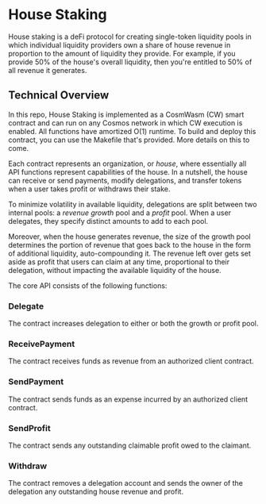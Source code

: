 # House Staking

House staking is a deFi protocol for creating single-token liquidity pools in
which individual liquidity providers own a share of house revenue in proportion
to the amount of liquidity they provide. For example, if you provide 50% of the
house's overall liquidity, then you're entitled to 50% of all revenue it generates.

## Technical Overview

In this repo, House Staking is implemented as a CosmWasm (CW) smart contract and
can run on any Cosmos network in which CW execution is enabled. All functions
have amortized O(1) runtime. To build and deploy this contract, you can use the
Makefile that's provided. More details on this to come.

Each contract represents an organization, or _house_, where essentially all API
functions represent capabilities of the house. In a nutshell, the house can
receive or send payments, modify delegations, and transfer tokens when a user
takes profit or withdraws their stake.

To minimize volatility in available liquidity, delegations are split between two
internal pools: a _revenue growth_ pool and a _profit_ pool. When a user
delegates, they specify distinct amounts to add to each pool.

Moreover, when the house generates revenue, the size of the growth pool
determines the portion of revenue that goes back to the house in the form of
additional liquidity, auto-compounding it. The revenue left over gets set aside
as profit that users can claim at any time, proportional to their delegation,
without impacting the available liquidity of the house.

The core API consists of the following functions:

### Delegate

The contract increases delegation to either or both the growth or profit pool.

### ReceivePayment

The contract receives funds as revenue from an authorized client contract.

### SendPayment

The contract sends funds as an expense incurred by an authorized client contract.

### SendProfit

The contract sends any outstanding claimable profit owed to the claimant.

### Withdraw

The contract removes a delegation account and sends the owner of the delegation any outstanding house revenue and profit.
